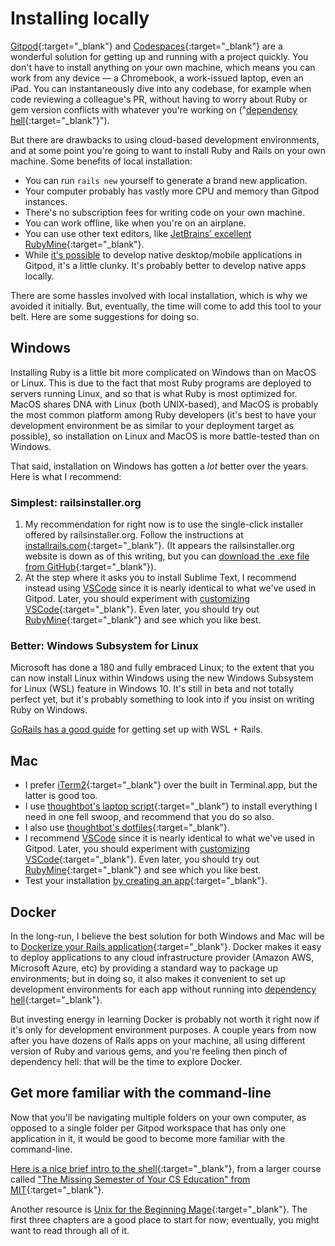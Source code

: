 # Installing locally

[Gitpod](https://www.gitpod.io/){:target="_blank"} and [Codespaces](https://github.com/features/codespaces){:target="_blank"} are a wonderful solution for getting up and running with a project quickly. You don't have to install anything on your own machine, which means you can work from any device — a Chromebook, a work-issued laptop, even an iPad. You can instantaneously dive into any codebase, for example when code reviewing a colleague's PR, without having to worry about Ruby or gem version conflicts with whatever you're working on ("[dependency hell](https://en.wikipedia.org/wiki/Dependency_hell){:target="_blank"}").

But there are drawbacks to using cloud-based development environments, and at some point you're going to want to install Ruby and Rails on your own machine. Some benefits of local installation:

 - You can run `rails new` yourself to generate a brand new application.
 - Your computer probably has vastly more CPU and memory than Gitpod instances.
 - There's no subscription fees for writing code on your own machine.
 - You can work offline, like when you're on an airplane.
 - You can use other text editors, like [JetBrains' excellent RubyMine](https://www.jetbrains.com/community/education/#students){:target="_blank"}.
 - While [it's possible](https://www.gitpod.io/blog/native-ui-with-vnc/) to develop native desktop/mobile applications in Gitpod, it's a little clunky. It's probably better to develop native apps locally.

There are some hassles involved with local installation, which is why we avoided it initially. But, eventually, the time will come to add this tool to your belt. Here are some suggestions for doing so.

## Windows

Installing Ruby is a little bit more complicated on Windows than on MacOS or Linux. This is due to the fact that most Ruby programs are deployed to servers running Linux, and so that is what Ruby is most optimized for. MacOS shares DNA with Linux (both UNIX-based), and MacOS is probably the most common platform among Ruby developers (it's best to have your development environment be as similar to your deployment target as possible), so installation on Linux and MacOS is more battle-tested than on Windows.

That said, installation on Windows has gotten a _lot_ better over the years. Here is what I recommend:

### Simplest: railsinstaller.org

 1. My recommendation for right now is to use the single-click installer offered by railsinstaller.org. Follow the instructions at [installrails.com](http://installrails.com/steps/railsinstaller_windows){:target="_blank"}. (It appears the railsinstaller.org website is down as of this writing, but you can [download the .exe file from GitHub](https://github.com/railsinstaller/railsinstaller-windows/releases){:target="_blank"}).    
 2. At the step where it asks you to install Sublime Text, I recommend instead using [VSCode](https://code.visualstudio.com/) since it is nearly identical to what we've used in Gitpod. Later, you should experiment with [customizing VSCode](https://betterprogramming.pub/vs-code-extensions-for-ruby-on-rails-developers-917474e03e04){:target="_blank"}. Even later, you should try out [RubyMine](https://www.jetbrains.com/community/education/#students){:target="_blank"} and see which you like best.
 
### Better: Windows Subsystem for Linux

Microsoft has done a 180 and fully embraced Linux; to the extent that you can now install Linux within Windows using the new Windows Subsystem for Linux (WSL) feature in Windows 10. It's still in beta and not totally perfect yet, but it's probably something to look into if you insist on writing Ruby on Windows.

[GoRails has a good guide](https://gorails.com/setup/windows/10) for getting set up with WSL + Rails.

## Mac

 - I prefer [iTerm2](https://iterm2.com/){:target="_blank"} over the built in Terminal.app, but the latter is good too.
 - I use [thoughtbot's laptop script](https://github.com/thoughtbot/laptop){:target="_blank"} to install everything I need in one fell swoop, and recommend that you do so also.
 - I also use [thoughtbot's dotfiles](https://github.com/thoughtbot/dotfiles){:target="_blank"}.
 - I recommend [VSCode](https://code.visualstudio.com/) since it is nearly identical to what we've used in Gitpod. Later, you should experiment with [customizing VSCode](https://betterprogramming.pub/vs-code-extensions-for-ruby-on-rails-developers-917474e03e04){:target="_blank"}. Even later, you should try out [RubyMine](https://www.jetbrains.com/community/education/#students){:target="_blank"} and see which you like best.
 - Test your installation [by creating an app](http://installrails.com/steps/create_your_first_app){:target="_blank"}.

## Docker

In the long-run, I believe the best solution for both Windows and Mac will be to [Dockerize your Rails application](https://pragprog.com/titles/ridocker/docker-for-rails-developers/){:target="_blank"}. Docker makes it easy to deploy applications to any cloud infrastructure provider (Amazon AWS, Microsoft Azure, etc) by providing a standard way to package up environments; but in doing so, it also makes it convenient to set up development environments for each app without running into [dependency hell](https://en.wikipedia.org/wiki/Dependency_hell){:target="_blank"}.

But investing energy in learning Docker is probably not worth it right now if it's only for development environment purposes. A couple years from now after you have dozens of Rails apps on your machine, all using different version of Ruby and various gems, and you're feeling then pinch of dependency hell: that will be the time to explore Docker.

## Get more familiar with the command-line

Now that you'll be navigating multiple folders on your own computer, as opposed to a single folder per Gitpod workspace that has only one application in it, it would be good to become more familiar with the command-line.

[Here is a nice brief intro to the shell](https://missing.csail.mit.edu/2020/course-shell/#topic-1-the-shell){:target="_blank"}, from a larger course called ["The Missing Semester of Your CS Education" from MIT](https://missing.csail.mit.edu/){:target="_blank"}.

Another resource is [Unix for the Beginning Mage](https://lab46.g7n.org/_media/haas/ufbm.pdf){:target="_blank"}. The first three chapters are a good place to start for now; eventually, you might want to read through all of it.
